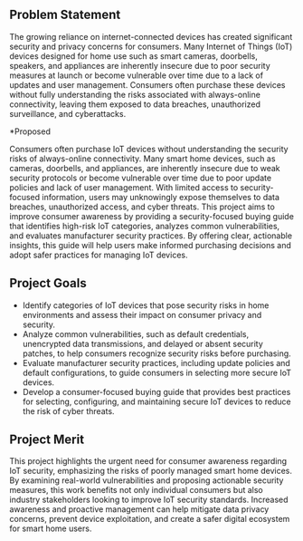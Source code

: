 ## Problem Statement
The growing reliance on internet-connected devices has created significant security and privacy concerns for consumers. Many Internet of Things (IoT) devices designed for home use such as smart cameras, doorbells, speakers, and appliances are inherently insecure due to poor security measures at launch or become vulnerable over time due to a lack of updates and user management. Consumers often purchase these devices without fully understanding the risks associated with always-online connectivity, leaving them exposed to data breaches, unauthorized surveillance, and cyberattacks.

*Proposed

Consumers often purchase IoT devices without understanding the security risks of always-online connectivity. Many smart home devices, such as cameras, doorbells, and appliances, are inherently insecure due to weak security protocols or become vulnerable over time due to poor update policies and lack of user management. With limited access to security-focused information, users may unknowingly expose themselves to data breaches, unauthorized access, and cyber threats. This project aims to improve consumer awareness by providing a security-focused buying guide that identifies high-risk IoT categories, analyzes common vulnerabilities, and evaluates manufacturer security practices. By offering clear, actionable insights, this guide will help users make informed purchasing decisions and adopt safer practices for managing IoT devices.

## Project Goals
- Identify categories of IoT devices that pose security risks in home environments and assess their impact on consumer privacy and security.
- Analyze common vulnerabilities, such as default credentials, unencrypted data transmissions, and delayed or absent security patches, to help consumers recognize security risks before purchasing.
- Evaluate manufacturer security practices, including update policies and default configurations, to guide consumers in selecting more secure IoT devices.
- Develop a consumer-focused buying guide that provides best practices for selecting, configuring, and maintaining secure IoT devices to reduce the risk of cyber threats.

## Project Merit
This project highlights the urgent need for consumer awareness regarding IoT security, emphasizing the risks of poorly managed smart home devices. By examining real-world vulnerabilities and proposing actionable security measures, this work benefits not only individual consumers but also industry stakeholders looking to improve IoT security standards. Increased awareness and proactive management can help mitigate data privacy concerns, prevent device exploitation, and create a safer digital ecosystem for smart home users.
